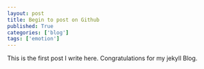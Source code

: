 ```yaml
---
layout: post
title: Begin to post on Github
published: True
categories: ['blog']
tags: ['emotion']
---
```


This is the first post I write here.
Congratulations for my jekyll Blog.